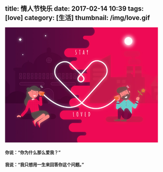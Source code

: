 title: 情人节快乐
date: 2017-02-14 10:39
tags: [love]
category: [生活]
thumbnail: /img/love.gif
---
![](/img/love.jpg)
#### 你说：“你为什么那么爱我？”
#### 我说：“我只想用一生来回答你这个问题。”